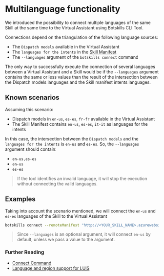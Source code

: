 # Multilanguage functionality
We introduced the possibility to connect multiple languages of the same Skill at the same time to the Virtual Assistant using Botskills CLI Tool.

Connections depend on the triangulation of the following language sources:
* The `Dispatch models` available in the Virtual Assistant 
* The `languages for the intents` in the [Skill Manifest](https://microsoft.github.io/botframework-solutions/skills/handbook/manifest/)
* The `--languages` argument of the `botskills connect` command

The only way to successfully execute the connection of several languages between a Virtual Assistant and a Skill would be if the `--languages` argument contains the same or less values than the result of the intersection between the Dispatch models languages and the Skill manifest intents languages. 

## Known scenarios
Assuming this scenario:
* Dispatch models in `en-us`, `es-es`, `fr-fr` available in the Virtual Assistant
* The Skill Manifest contains `en-us`, `es-es`, `it-it` as languages for the intents

In this case, the intersection between the `Dispatch models` and the `languages for the intents` is `en-us` and `es-es`. So, the `--languages` argument should contain:
* `en-us,es-es`
* `en-us`
* `es-es`

> If the tool identifies an invalid language, it will stop the execution without connecting the valid languages.

## Examples
Taking into account the scenario mentioned, we will connect the `en-us` and `es-es` languages of the Skill to the Virtual Assistant

```bash
botskills connect --remoteManifest "http://<YOUR_SKILL_NAME>.azurewebsites.net/manifest/manifest-1.1.json" --cs --languages "en-us,es-es"
```

> Since `--languages` is an optional argument, it will connect `en-us` by default, unless we pass a value to the argument.

### Further Reading
- [Connect Command](./commands/connect.md)
- [Language and region support for LUIS](https://docs.microsoft.com/en-us/azure/cognitive-services/luis/luis-language-support)